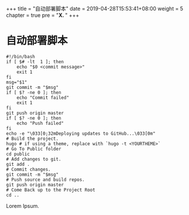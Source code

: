 +++
title = "自动部署脚本"
date = 2019-04-28T15:53:41+08:00
weight = 5
chapter = true
pre = "<b>X. </b>"
+++

# 自动部署脚本
~~~
#!/bin/bash
if [ $# -lt  1 ]; then
    echo "$0 <commit message>"
    exit 1
fi
msg="$1"
git commit -m "$msg"
if [ $? -ne 0 ]; then
    echo "Commit failed"
    exit 1
fi
git push origin master
if [ $? -ne 0 ]; then
    echo "Push failed"
fi
echo -e "\033[0;32mDeploying updates to GitHub...\033[0m"
# Build the project.
hugo # if using a theme, replace with `hugo -t <YOURTHEME>`
# Go To Public folder
cd public
# Add changes to git.
git add .
# Commit changes.
git commit -m "$msg"
# Push source and build repos.
git push origin master
# Come Back up to the Project Root
cd ..
~~~
Lorem Ipsum.